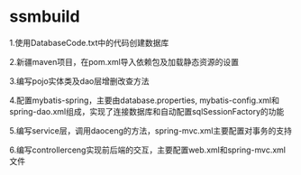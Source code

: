 # ssmbuild
1.使用DatabaseCode.txt中的代码创建数据库

2.新疆maven项目，在pom.xml导入依赖包及加载静态资源的设置

3.编写pojo实体类及dao层增删改查方法

4.配置mybatis-spring，主要由database.properties, mybatis-config.xml和spring-dao.xml组成，实现了连接数据库和自动配置sqlSessionFactory的功能

5.编写service层，调用daoceng的方法，spring-mvc.xml主要配置对事务的支持

6.编写controllerceng实现前后端的交互，主要配置web.xml和spring-mvc.xml文件
